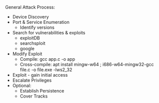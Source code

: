 
General Attack Process:
- Device Discovery
- Port & Service Enumeration
  - Identify versions
- Search for vulnerabilities & exploits
  - exploitDB
  - searchsploit
  - google
- Modify Exploit
  - Compile:  gcc app.c -o app
  - Cross-compile:  apt install mingw-w64 ; i686-w64-mingw32-gcc file.c -o file.exe -lws2_32
- Exploit - gain initial access
- Escalate Privileges
- Optional:
  - Establish Persistence
  - Cover Tracks
